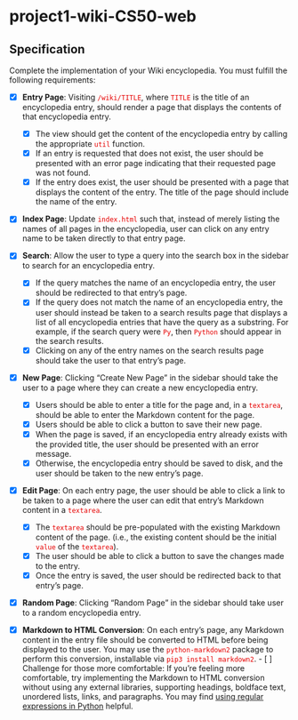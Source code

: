 <style>
    code {
        color: rgb(230, 0, 0);
    }
</style>


# project1-wiki-CS50-web

##  Specification

Complete the implementation of your Wiki encyclopedia. You must fulfill the following requirements:

- [x]   **Entry Page**: Visiting `/wiki/TITLE`, where `TITLE` is the title of an encyclopedia entry, should render a page that displays the contents of that encyclopedia entry.
    -   [x]    The view should get the content of the encyclopedia entry by calling the appropriate `util` function.
    -   [x]    If an entry is requested that does not exist, the user should be presented with an error page indicating that their requested page was not found.
    -   [x]    If the entry does exist, the user should be presented with a page that displays the content of the entry. The title of the page should include the name of the entry.

-   [x] **Index Page**: Update `index.html` such that, instead of merely listing the names of all pages in the encyclopedia, user can click on any entry name to be taken directly to that entry page.

-   [x] **Search**: Allow the user to type a query into the search box in the sidebar to search for an encyclopedia entry.
    -   [x]    If the query matches the name of an encyclopedia entry, the user should be redirected to that entry’s page.
    -   [x]    If the query does not match the name of an encyclopedia entry, the user should instead be taken to a search results page that displays a list of all encyclopedia entries that have the query as a substring. For example, if the search query were `Py`, then `Python` should appear in the search results.
    -   [x]    Clicking on any of the entry names on the search results page should take the user to that entry’s page.

-   [x] **New Page**: Clicking “Create New Page” in the sidebar should take the user to a page where they can create a new encyclopedia entry.
    -   [x]    Users should be able to enter a title for the page and, in a `textarea`, should be able to enter the Markdown content for the page.
    -   [x]    Users should be able to click a button to save their new page.
    -   [x]    When the page is saved, if an encyclopedia entry already exists with the provided title, the user should be presented with an error message.
    -   [x]    Otherwise, the encyclopedia entry should be saved to disk, and the user should be taken to the new entry’s page.

-   [x] **Edit Page**: On each entry page, the user should be able to click a link to be taken to a page where the user can edit that entry’s Markdown content in a `textarea`.
    -   [x]    The `textarea` should be pre-populated with the existing Markdown content of the page. (i.e., the existing content should be the initial `value` of the `textarea`).
    -   [x]    The user should be able to click a button to save the changes made to the entry.
    -   [x]    Once the entry is saved, the user should be redirected back to that entry’s page.
-   [x]    **Random Page**: Clicking “Random Page” in the sidebar should take user to a random encyclopedia entry.
-   [x]    **Markdown to HTML Conversion**: On each entry’s page, any Markdown content in the entry file should be converted to HTML before being displayed to the user. You may use the `python-markdown2` package to perform this conversion, installable via `pip3 install markdown2`.
    -   [ ]    Challenge for those more comfortable: If you’re feeling more comfortable, try implementing the Markdown to HTML conversion without using any external libraries, supporting headings, boldface text, unordered lists, links, and paragraphs. You may find [using regular expressions in Python](https://docs.python.org/3/howto/regex.html) helpful.
